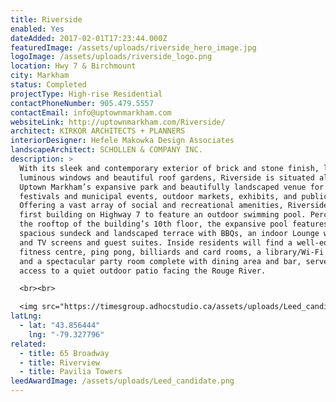 ```yaml
---
title: Riverside
enabled: Yes
dateAdded: 2017-02-01T17:23:44.000Z
featuredImage: /assets/uploads/riverside_hero_image.jpg
logoImage: /assets/uploads/riverside_logo.png
location: Hwy 7 & Birchmount
city: Markham
status: Completed
projectType: High-rise Residential
contactPhoneNumber: 905.479.5557
contactEmail: info@uptownmarkham.com
websiteLink: http://uptownmarkham.com/Riverside/
architect: KIRKOR ARCHITECTS + PLANNERS
interiorDesigner: Hefele Makowka Design Associates
landscapeArchitect: SCHOLLEN & COMPANY INC.
description: >
  With its sleek and contemporary exterior of brick and stone finish, large
  luminous windows and beautiful roof gardens, Riverside is situated alongside
  Uptown Markham’s expansive park and beautifully landscaped venue for local
  festivals and municipal events, outdoor markets, exhibits, and public art.
  Offering a vast array of social and recreational amenities, Riverside is the
  first building on Highway 7 to feature an outdoor swimming pool. Perched on
  the rooftop of the building’s 10th floor, the expansive pool features a
  spacious sundeck and landscaped terrace with BBQs, an indoor Lounge with a bar
  and TV screens and guest suites. Inside residents will find a well-equipped
  fitness centre, ping pong, billiards and card rooms, a library/Wi-Fi lounge,
  and a spectacular party room complete with dining area and bar, servery, and
  access to a quiet outdoor patio facing the Rouge River.

  <br><br>

  <img src="https://timesgroup.adhocstudio.ca/assets/uploads/Leed_candidate.png">
latLng:
  - lat: "43.856444"
    lng: "-79.327796"
related:
  - title: 65 Broadway
  - title: Riverview
  - title: Pavilia Towers
leedAwardImage: /assets/uploads/Leed_candidate.png
---
```

